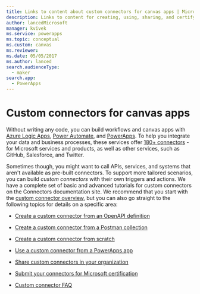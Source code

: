 ```yaml
---
title: Links to content about custom connectors for canvas apps | Microsoft Docs
description: Links to content for creating, using, sharing, and certifying custom connectors for canvas apps in PowerApps.
author: lancedMicrosoft
manager: kvivek
ms.service: powerapps
ms.topic: conceptual
ms.custom: canvas
ms.reviewer: 
ms.date: 05/05/2017
ms.author: lanced
search.audienceType: 
  - maker
search.app: 
  - PowerApps
---
```


# Custom connectors for canvas apps

Without writing any code, you can build workflows and canvas apps with [Azure Logic Apps](https://azure.microsoft.com/services/logic-apps), [Power Automate](https://flow.microsoft.com), and [PowerApps](https://powerapps.microsoft.com). To help you integrate your data and business processes, these services offer [180+ connectors](https://docs.microsoft.com/connectors/) - for Microsoft services and products, as well as other services, such as GitHub, Salesforce, and Twitter.

Sometimes though, you might want to call APIs, services, and systems that aren't available as pre-built connectors. To support more tailored scenarios, you can build *custom connectors* with their own triggers and actions. We have a complete set of basic and advanced tutorials for custom connectors on the Connectors documentation site. We recommend that you start with the [custom connector overview](https://docs.microsoft.com/connectors/custom-connectors/), but you can also go straight to the following topics for details on a specific area:

* [Create a custom connector from an OpenAPI definition](https://docs.microsoft.com/connectors/custom-connectors/define-openapi-definition)

* [Create a custom connector from a Postman collection](https://docs.microsoft.com/connectors/custom-connectors/define-postman-collection)

* [Create a custom connector from scratch](https://docs.microsoft.com/connectors/custom-connectors/define-blank)

* [Use a custom connector from a PowerApps app](https://docs.microsoft.com/connectors/custom-connectors/use-custom-connector-powerapps)

* [Share custom connectors in your organization](https://docs.microsoft.com/connectors/custom-connectors/share)

* [Submit your connectors for Microsoft certification](https://docs.microsoft.com/connectors/custom-connectors/submit-certification)

* [Custom connector FAQ](https://docs.microsoft.com/connectors/custom-connectors/faq)
